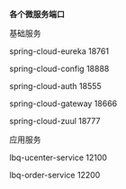 **各个微服务端口**

基础服务

spring-cloud-eureka      18761

spring-cloud-config      18888

spring-cloud-auth        18555

spring-cloud-gateway     18666

spring-cloud-zuul        18777

应用服务

lbq-ucenter-service      12100

lbq-order-service        12200
